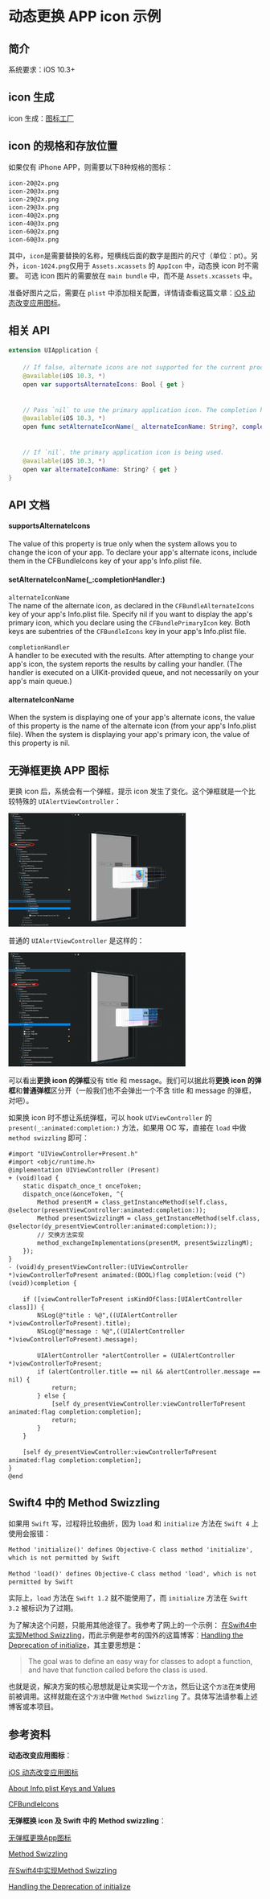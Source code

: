 # 动态更换 APP icon 示例

## 简介

系统要求：iOS 10.3+

## icon 生成

icon 生成：[图标工厂](https://icon.wuruihong.com)

## icon 的规格和存放位置

如果仅有 iPhone APP，则需要以下8种规格的图标：  

```
icon-20@2x.png
icon-20@3x.png
icon-29@2x.png
icon-29@3x.png
icon-40@2x.png
icon-40@3x.png
icon-60@2x.png
icon-60@3x.png
```

其中，`icon`是需要替换的名称，短横线后面的数字是图片的尺寸（单位：pt）。另外，`icon-1024.png`仅用于 `Assets.xcassets` 的 `AppIcon` 中，动态换 icon 时不需要。 可选 icon 图片的需要放在 `main bundle` 中，而不是 `Assets.xcassets` 中。  

准备好图片之后，需要在 `plist` 中添加相关配置，详情请查看这篇文章：[iOS 动态改变应用图标](https://blog.csdn.net/KimBing/article/details/77996756?utm_source=blogxgwz10)。

## 相关 API

```swift
extension UIApplication {

    // If false, alternate icons are not supported for the current process.
    @available(iOS 10.3, *)
    open var supportsAlternateIcons: Bool { get }

    
    // Pass `nil` to use the primary application icon. The completion handler will be invoked asynchronously on an arbitrary background queue; be sure to dispatch back to the main queue before doing any further UI work.
    @available(iOS 10.3, *)
    open func setAlternateIconName(_ alternateIconName: String?, completionHandler: ((Error?) -> Void)? = nil)

    
    // If `nil`, the primary application icon is being used.
    @available(iOS 10.3, *)
    open var alternateIconName: String? { get }
}
```

## API 文档

#### supportsAlternateIcons

The value of this property is true only when the system allows you to change the icon of your app. To declare your app's alternate icons, include them in the CFBundleIcons key of your app's Info.plist file.

#### setAlternateIconName(_:completionHandler:)

`alternateIconName`  
The name of the alternate icon, as declared in the `CFBundleAlternateIcons` key of your app's Info.plist file. Specify nil if you want to display the app's primary icon, which you declare using the `CFBundlePrimaryIcon` key. Both keys are subentries of the `CFBundleIcons` key in your app's Info.plist file.  

`completionHandler`  
A handler to be executed with the results. After attempting to change your app's icon, the system reports the results by calling your handler. (The handler is executed on a UIKit-provided queue, and not necessarily on your app's main queue.)   

#### alternateIconName

When the system is displaying one of your app's alternate icons, the value of this property is the name of the alternate icon (from your app's Info.plist file). When the system is displaying your app's primary icon, the value of this property is nil.

## 无弹框更换 APP 图标

更换 icon 后，系统会有一个弹框，提示 icon 发生了变化。这个弹框就是一个比较特殊的 `UIAlertViewController`：  

<img src="./media/换icon的弹框.png" width="70%" height="70%"> 

普通的 `UIAlertViewController` 是这样的：  

<img src="./media/普通弹框.png" width="70%" height="70%">   

可以看出**更换 icon 的弹框**没有 title 和 message。我们可以据此将**更换 icon 的弹框**和**普通弹框**区分开（一般我们也不会弹出一个不含 title 和 message 的弹框，对吧）。   

如果换 icon 时不想让系统弹框，可以 hook `UIViewController` 的 `present(_:animated:completion:)` 方法，如果用 OC 写，直接在 `load`  中做 `method swizzling` 即可：  

```objc
#import "UIViewController+Present.h"
#import <objc/runtime.h>
@implementation UIViewController (Present)
+ (void)load {
    static dispatch_once_t onceToken;
    dispatch_once(&onceToken, ^{
        Method presentM = class_getInstanceMethod(self.class, @selector(presentViewController:animated:completion:));
        Method presentSwizzlingM = class_getInstanceMethod(self.class, @selector(dy_presentViewController:animated:completion:));
        // 交换方法实现
        method_exchangeImplementations(presentM, presentSwizzlingM);
    });
}
- (void)dy_presentViewController:(UIViewController *)viewControllerToPresent animated:(BOOL)flag completion:(void (^)(void))completion {
    
    if ([viewControllerToPresent isKindOfClass:[UIAlertController class]]) {
        NSLog(@"title : %@",((UIAlertController *)viewControllerToPresent).title);
        NSLog(@"message : %@",((UIAlertController *)viewControllerToPresent).message);
        
        UIAlertController *alertController = (UIAlertController *)viewControllerToPresent;
        if (alertController.title == nil && alertController.message == nil) {
            return;
        } else {
            [self dy_presentViewController:viewControllerToPresent animated:flag completion:completion];
            return;
        }
    }
    
    [self dy_presentViewController:viewControllerToPresent animated:flag completion:completion];
}
@end
```

## Swift4 中的 Method Swizzling

如果用 `Swift` 写，过程将比较曲折，因为 `load` 和 `initialize` 方法在 `Swift 4` 上使用会报错：  

```
Method 'initialize()' defines Objective-C class method 'initialize', which is not permitted by Swift

Method 'load()' defines Objective-C class method 'load', which is not permitted by Swift
```

实际上，`load` 方法在 `Swift 1.2` 就不能使用了，而 `initialize` 方法在 `Swift 3.2` 被标识为了过期。  

为了解决这个问题，只能用其他途径了。我参考了网上的一个示例： [在Swift4中实现Method Swizzling](http://blog.yaoli.site/post/如何优雅地在Swift4中实现Method-Swizzling)，而此示例是参考的国外的这篇博客：[Handling the Deprecation of initialize](http://jordansmith.io/handling-the-deprecation-of-initialize/)，其主要思想是：  

> The goal was to define an easy way for classes to adopt a function, and have that function called before the class is used.
 
也就是说，解决方案的核心思想就是让`类`实现一个`方法`，然后让这个`方法`在`类`使用前被调用。这样就能在这个`方法`中做 `Method Swizzling` 了。具体写法请参看上述博客或本项目。  

## 参考资料

**动态改变应用图标**：  

[iOS 动态改变应用图标](https://blog.csdn.net/KimBing/article/details/77996756?utm_source=blogxgwz10)

[About Info.plist Keys and Values](https://developer.apple.com/library/archive/documentation/General/Reference/InfoPlistKeyReference/Introduction/Introduction.html#//apple_ref/doc/uid/TP40009247)

[CFBundleIcons](https://developer.apple.com/library/archive/documentation/General/Reference/InfoPlistKeyReference/Articles/CoreFoundationKeys.html#//apple_ref/doc/uid/TP40009249-SW13)

**无弹框换 icon 及 Swift 中的 Method swizzling**：  

[无弹框更换App图标](http://daiyi.pro/2017/05/01/ChangeYourAppIcons2/)

[Method Swizzling](https://nshipster.com/method-swizzling/)

[在Swift4中实现Method Swizzling](http://blog.yaoli.site/post/如何优雅地在Swift4中实现Method-Swizzling)

[Handling the Deprecation of initialize](http://jordansmith.io/handling-the-deprecation-of-initialize/)

